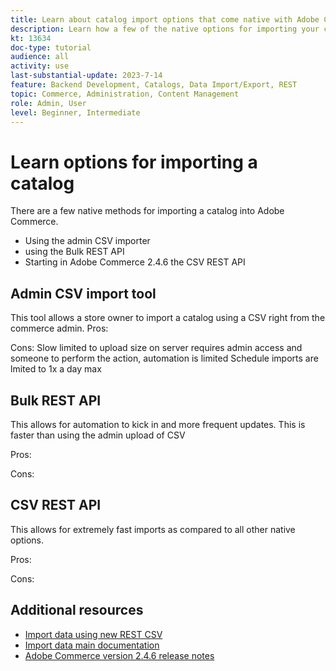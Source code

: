 ```yaml
---
title: Learn about catalog import options that come native with Adobe Commerce
description: Learn how a few of the native options for importing your catalog to your Adobe Commerce store.
kt: 13634
doc-type: tutorial
audience: all
activity: use
last-substantial-update: 2023-7-14
feature: Backend Development, Catalogs, Data Import/Export, REST
topic: Commerce, Administration, Content Management
role: Admin, User
level: Beginner, Intermediate
---
```

# Learn options for importing a catalog

There are a few native methods for importing a catalog into Adobe Commerce.

- Using the admin CSV importer
- using the Bulk REST API
- Starting in Adobe Commerce 2.4.6 the CSV REST API

## Admin CSV import tool

This tool allows a store owner to import a catalog using a CSV right from the commerce admin.
Pros:

Cons:
Slow
limited to upload size on server
requires admin access and someone to perform the action, automation is limited 
Schedule imports are lmited to 1x a day max

## Bulk REST API

This allows for automation to kick in and more frequent updates.  This is faster than using the admin upload of CSV

Pros:

Cons:

## CSV REST API

This allows for extremely fast imports as compared to all other native options. 

Pros:

Cons:



## Additional resources

- [Import data using new REST CSV](https://developer.adobe.com/commerce/webapi/rest/modules/import/)
- [Import data main documentation](https://experienceleague.adobe.com/docs/commerce-admin/systems/data-transfer/import/data-import.html)
- [Adobe Commerce version 2.4.6 release notes](https://experienceleague.adobe.com/docs/commerce-operations/release/notes/adobe-commerce/2-4-6.html)

